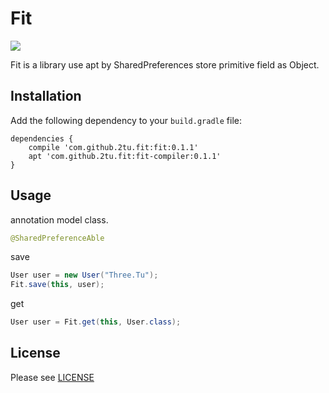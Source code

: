 # Fit

[![](https://jitpack.io/v/2tu/fit.svg)](https://jitpack.io/#2tu/fit)

Fit is a library use apt by SharedPreferences store primitive field as Object.

## Installation
Add the following dependency to your `build.gradle` file:

```
dependencies {
    compile 'com.github.2tu.fit:fit:0.1.1'
    apt 'com.github.2tu.fit:fit-compiler:0.1.1'
}
```

## Usage
annotation model class.
```java
@SharedPreferenceAble
```

save
```java
User user = new User("Three.Tu");
Fit.save(this, user);
```
get
```java
User user = Fit.get(this, User.class);
```



## License
Please see [LICENSE](/LICENSE)
